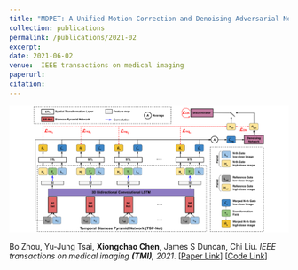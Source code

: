 ```yaml
---
title: "MDPET: A Unified Motion Correction and Denoising Adversarial Network for Low-Dose Gated PET"
collection: publications
permalink: /publications/2021-02
excerpt: 
date: 2021-06-02
venue:  IEEE transactions on medical imaging
paperurl:  
citation: 
---
```


<p align="center">
  <img width="700" src="../figures/2021-TMI-Zhou.png">
</p>

<!-- ![](../figures/2021-TMI-Zhou.png)   -->
Bo Zhou, Yu-Jung Tsai, **Xiongchao Chen**, James S Duncan, Chi Liu. *IEEE transactions on medical imaging **(TMI)**, 2021*. [[Paper Link](https://ieeexplore.ieee.org/document/9417093)] [[Code Link](https://github.com/bbbbbbzhou/MDPET)]  

